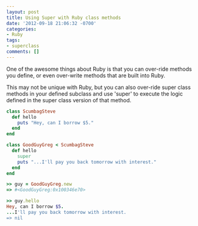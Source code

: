 ```yaml
---
layout: post
title: Using Super with Ruby class methods
date: '2012-09-18 21:06:32 -0700'
categories:
- Ruby
tags:
- superclass
comments: []
---
```


One of the awesome things about Ruby is that you can over-ride methods you
define, or even over-write methods that are built into Ruby.

This may not be unique with Ruby, but you can also over-ride super class methods
in your defined subclass and use 'super' to execute the logic defined in the
super class version of that method.
<!--more-->

``` ruby
class ScumbagSteve
  def hello
    puts "Hey, can I borrow $5."
  end
end

class GoodGuyGreg < ScumbagSteve
  def hello
    super
    puts "...I'll pay you back tomorrow with interest."
  end
end

>> guy = GoodGuyGreg.new
=> #<GoodGuyGreg:0x100346e70>

>> guy.hello
Hey, can I borrow $5.
...I'll pay you back tomorrow with interest.
=> nil
```
